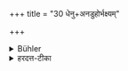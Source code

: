 +++
title = "30 धेनु+अनडुहोर्भक्ष्यम्"

+++

<details><summary>Bühler</summary>

30. (But the meat) of milch-cows and oxen may be eaten.
</details>

<details><summary>हरदत्त-टीका</summary>

## सूत्रम्
धेन्वनडुहोर्भक्ष्यम् ॥३०॥  
### टिप्पनी
धेन्वनडुहोर्मांसं भक्ष्यम् । गोप्रतिषेधस्य प्रतिप्रसवः ॥  ३०॥
</details>
